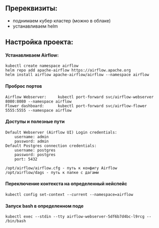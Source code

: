 ## Пререквизиты:
* поднимаем кубер кластер (можно в облаке)
* устанавливаем helm

## Настройка проекта:
#### Устанавливаем Airflow:
```
kubectl create namespace airflow
helm repo add apache-airflow https://airflow.apache.org
helm install airflow apache-airflow/airflow --namespace airflow
```


#### Проброс портов
```
Airflow Webserver:     kubectl port-forward svc/airflow-webserver 8080:8080 --namespace airflow
Flower dashboard:      kubectl port-forward svc/airflow-flower 5555:5555 --namespace airflow
```

#### Доступы и полезные пути
```
Default Webserver (Airflow UI) Login credentials:
    username: admin
    password: admin
Default Postgres connection credentials:
    username: postgres
    password: postgres
    port: 5432
    
/opt/airflow/airflow.cfg - путь к конфигу Airflow 
/opt/airflow/dags - путь к папке с дагами
```

#### Переключение контекста на определенный нейспейс
```
kubectl config set-context --current --namespace=airflow
```

#### Запуск bash в определенном поде
```
kubectl exec --stdin --tty airflow-webserver-5df6b7d4bc-l9rcg -- /bin/bash
```